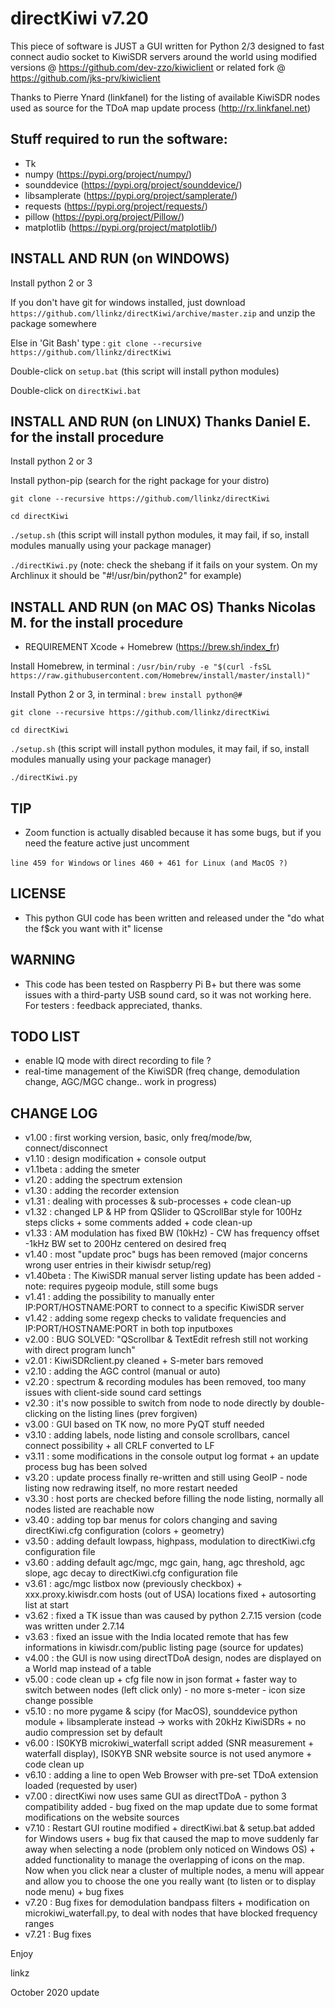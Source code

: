 # directKiwi v7.20

This piece of software is JUST a GUI written for Python 2/3 designed to fast connect audio socket to KiwiSDR servers around the world using modified versions @ https://github.com/dev-zzo/kiwiclient or related fork @ https://github.com/jks-prv/kiwiclient

Thanks to Pierre Ynard (linkfanel) for the listing of available KiwiSDR nodes used as source for the TDoA map update process (http://rx.linkfanel.net)

## Stuff required to run the software:

* Tk
* numpy (https://pypi.org/project/numpy/)
* sounddevice (https://pypi.org/project/sounddevice/)
* libsamplerate (https://pypi.org/project/samplerate/)
* requests (https://pypi.org/project/requests/)
* pillow (https://pypi.org/project/Pillow/)
* matplotlib (https://pypi.org/project/matplotlib/)

## INSTALL AND RUN (on WINDOWS)

Install python 2 or 3

If you don't have git for windows installed, just download `https://github.com/llinkz/directKiwi/archive/master.zip` and unzip the package somewhere

Else in 'Git Bash' type : `git clone --recursive https://github.com/llinkz/directKiwi`

Double-click on `setup.bat` (this script will install python modules)

Double-click on `directKiwi.bat`


## INSTALL AND RUN (on LINUX) Thanks Daniel E. for the install procedure

Install python 2 or 3

Install python-pip (search for the right package for your distro)

`git clone --recursive https://github.com/llinkz/directKiwi`

`cd directKiwi`

`./setup.sh` (this script will install python modules, it may fail, if so, install modules manually using your package manager)

`./directKiwi.py` (note: check the shebang if it fails on your system. On my Archlinux it should be "#!/usr/bin/python2" for example)


## INSTALL AND RUN (on MAC OS) Thanks Nicolas M. for the install procedure

* REQUIREMENT 	Xcode + Homebrew (https://brew.sh/index_fr)

Install Homebrew, in terminal : `/usr/bin/ruby -e "$(curl -fsSL https://raw.githubusercontent.com/Homebrew/install/master/install)"`

Install Python 2 or 3, in terminal : `brew install python@#`

`git clone --recursive https://github.com/llinkz/directKiwi`

`cd directKiwi`

`./setup.sh`  (this script will install python modules, it may fail, if so, install modules manually using your package manager)

`./directKiwi.py`


## TIP
* Zoom function is actually disabled because it has some bugs, but if you need the feature active just uncomment

`line 459 for Windows` or `lines 460 + 461 for Linux (and MacOS ?)`

## LICENSE
* This python GUI code has been written and released under the "do what the f$ck you want with it" license

## WARNING
* This code has been tested on Raspberry Pi B+ but there was some issues with a third-party USB sound card, so it was not working here. For testers : feedback appreciated, thanks.

## TODO LIST
* enable IQ mode with direct recording to file ?
* real-time management of the KiwiSDR (freq change, demodulation change, AGC/MGC change..  work in progress)

## CHANGE LOG 
* v1.00 : first working version, basic, only freq/mode/bw, connect/disconnect
* v1.10 : design modification + console output
* v1.1beta : adding the smeter
* v1.20 : adding the spectrum extension
* v1.30 : adding the recorder extension
* v1.31 : dealing with processes & sub-processes + code clean-up
* v1.32 : changed LP & HP from QSlider to QScrollBar style for 100Hz steps clicks + some comments added + code clean-up
* v1.33 : AM modulation has fixed BW (10kHz) - CW has frequency offset -1kHz BW set to 200Hz centered on desired freq
* v1.40 : most "update proc" bugs has been removed (major concerns wrong user entries in their kiwisdr setup/reg)
* v1.40beta : The KiwiSDR manual server listing update has been added - note: requires pygeoip module, still some bugs
* v1.41 : adding the possibility to manually enter IP:PORT/HOSTNAME:PORT to connect to a specific KiwiSDR server
* v1.42 : adding some regexp checks to validate frequencies and IP:PORT/HOSTNAME:PORT in both top inputboxes
* v2.00 : BUG SOLVED: "QScrollbar & TextEdit refresh still not working with direct program lunch"
* v2.01 : KiwiSDRclient.py cleaned + S-meter bars removed
* v2.10 : adding the AGC control (manual or auto)
* v2.20 : spectrum & recording modules has been removed, too many issues with client-side sound card settings
* v2.30 : it's now possible to switch from node to node directly by double-clicking on the listing lines (prev forgiven)
* v3.00 : GUI based on TK now, no more PyQT stuff needed
* v3.10 : adding labels, node listing and console scrollbars, cancel connect possibility + all CRLF converted to LF
* v3.11 : some modifications in the console output log format + an update process bug has been solved
* v3.20 : update process finally re-written and still using GeoIP - node listing now redrawing itself, no more restart needed
* v3.30 : host ports are checked before filling the node listing, normally all nodes listed are reachable now
* v3.40 : adding top bar menus for colors changing and saving directKiwi.cfg configuration (colors + geometry)
* v3.50 : adding default lowpass, highpass, modulation to directKiwi.cfg configuration file
* v3.60 : adding default agc/mgc, mgc gain, hang, agc threshold, agc slope, agc decay to directKiwi.cfg configuration file
* v3.61 : agc/mgc listbox now (previously checkbox) + xxx.proxy.kiwisdr.com hosts (out of USA) locations fixed + autosorting list  at start
* v3.62 : fixed a TK issue than was caused by python 2.7.15 version (code was written under 2.7.14
* v3.63 : fixed an issue with the India located remote that has few informations in kiwisdr.com/public listing page (source for updates)
* v4.00 : the GUI is now using directTDoA design, nodes are displayed on a World map instead of a table
* v5.00 : code clean up + cfg file now in json format + faster way to switch between nodes (left click only) - no more s-meter - icon size change possible
* v5.10 : no more pygame & scipy (for MacOS), sounddevice python module + libsamplerate instead -> works with 20kHz KiwiSDRs + no audio compression set by default
* v6.00 : IS0KYB microkiwi_waterfall script added (SNR measurement + waterfall display), IS0KYB SNR website source is not used anymore + code clean up
* v6.10 : adding a line to open Web Browser with pre-set TDoA extension loaded (requested by user)
* v7.00 : directKiwi now uses same GUI as directTDoA - python 3 compatibility added - bug fixed on the map update due to some format modifications on the website sources
* v7.10 : Restart GUI routine modified + directKiwi.bat & setup.bat added for Windows users + bug fix that caused the map to move suddenly far away when selecting a node (problem only noticed on Windows OS) + added functionality to manage the overlapping of icons on the map. Now when you click near a cluster of multiple nodes, a menu will appear and allow you to choose the one you really want (to listen or to display node menu) + bug fixes
* v7.20 : Bug fixes for demodulation bandpass filters + modification on microkiwi_waterfall.py, to deal with nodes that have blocked frequency ranges
* v7.21 : Bug fixes

Enjoy

linkz

October 2020 update
